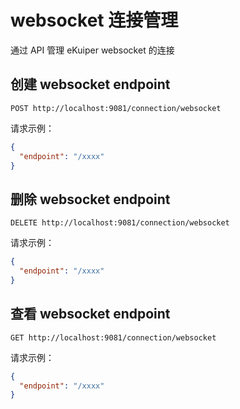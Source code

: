 # websocket 连接管理

通过 API 管理 eKuiper websocket 的连接

## 创建 websocket endpoint

```shell
POST http://localhost:9081/connection/websocket
```

请求示例：

```json
{
  "endpoint": "/xxxx"
}
```

## 删除 websocket endpoint

```shell
DELETE http://localhost:9081/connection/websocket
```

请求示例：

```json
{
  "endpoint": "/xxxx"
}
```

## 查看 websocket endpoint

```shell
GET http://localhost:9081/connection/websocket
```

请求示例：

```json
{
  "endpoint": "/xxxx"
}
```
